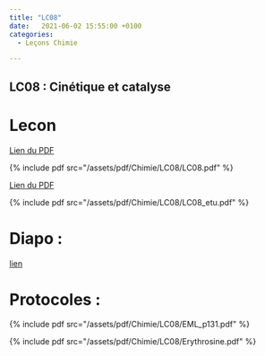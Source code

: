 ```yaml
---
title: "LC08"
date:   2021-06-02 15:55:00 +0100
categories:
  - Leçons Chimie

---
```


## LC08 : Cinétique et catalyse

# Lecon

[Lien du PDF](/assets/pdf/Chimie/LC08/LC08.pdf)

{% include pdf src="/assets/pdf/Chimie/LC08/LC08.pdf" %}

[Lien du PDF](/assets/pdf/Chimie/LC08/LC08_etu.pdf)

{% include pdf src="/assets/pdf/Chimie/LC08/LC08_etu.pdf" %}


# Diapo : 

<a href="/assets/pdf/Chimie/LC08/LC08.pptx" download>lien</a>

# Protocoles :

{% include pdf src="/assets/pdf/Chimie/LC08/EML_p131.pdf" %}

{% include pdf src="/assets/pdf/Chimie/LC08/Erythrosine.pdf" %}
